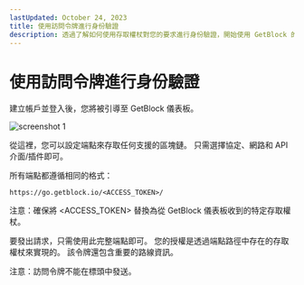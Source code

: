 ```yaml
---
lastUpdated: October 24, 2023
title: 使用訪問令牌進行身份驗證
description: 透過了解如何使用存取權杖對您的要求進行身份驗證，開始使用 GetBlock 的 API。 這個適合初學者的指南提供了啟動和運行專案所需的所有資訊。
---
```


# 使用訪問令牌進行身份驗證

建立帳戶並登入後，您將被引導至 GetBlock 儀表板。

![screenshot 1](https://storage.getblock.io/web/docs/get-started/auth-with-access-token/screenshot_1.webp)

從這裡，您可以設定端點來存取任何支援的區塊鏈。 只需選擇協定、網路和 API 介面/插件即可。

所有端點都遵循相同的格式：

```https://go.getblock.io/<ACCESS_TOKEN>/```

注意：確保將 <ACCESS_TOKEN> 替換為從 GetBlock 儀表板收到的特定存取權杖。

要發出請求，只需使用此完整端點即可。 您的授權是透過端點路徑中存在的存取權杖來實現的。 該令牌還包含重要的路線資訊。

注意：訪問令牌不能在標頭中發送。

